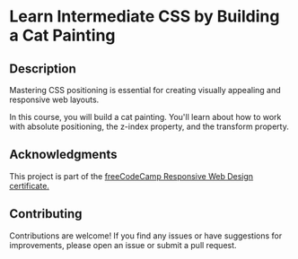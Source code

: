 # Learn Intermediate CSS by Building a Cat Painting

## Description

Mastering CSS positioning is essential for creating visually appealing and responsive web layouts.

In this course, you will build a cat painting. You'll learn about how to work with absolute positioning, the z-index property, and the transform property.

## Acknowledgments

This project is part of the [freeCodeCamp Responsive Web Design certificate.](https://www.freecodecamp.org/learn/2022/responsive-web-design/)

## Contributing

Contributions are welcome! If you find any issues or have suggestions for improvements, please open an issue or submit a pull request.
